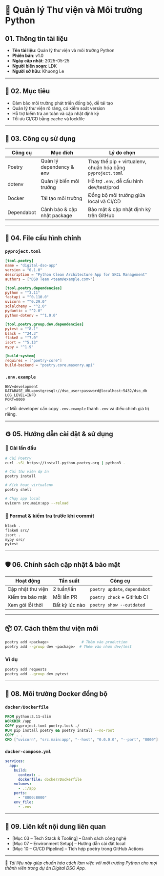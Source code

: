 # 🧰 Quản lý Thư viện và Môi trường Python

## 01. Thông tin tài liệu

- **Tên tài liệu**: Quản lý thư viện và môi trường Python  
- **Phiên bản**: v1.0  
- **Ngày cập nhật**: 2025-05-25  
- **Người biên soạn**: LDK  
- **Người sở hữu**: Khuong Le  

---

## 🎯 02. Mục tiêu

- Đảm bảo môi trường phát triển đồng bộ, dễ tái tạo  
- Quản lý thư viện rõ ràng, có kiểm soát version  
- Hỗ trợ kiểm tra an toàn và cập nhật định kỳ  
- Tối ưu CI/CD bằng cache và lockfile  

---

## 🧰 03. Công cụ sử dụng

| Công cụ       | Mục đích                      | Lý do chọn                                                        |
|---------------|-------------------------------|--------------------------------------------------------------------|
| Poetry        | Quản lý dependency & env      | Thay thế pip + virtualenv, chuẩn hóa bằng `pyproject.toml`         |
| dotenv        | Quản lý biến môi trường       | Hỗ trợ `.env`, dễ cấu hình dev/test/prod                          |
| Docker        | Tái tạo môi trường            | Đồng bộ môi trường giữa local và CI/CD                           |
| Dependabot    | Cảnh báo & cập nhật package   | Bảo mật & cập nhật định kỳ trên GitHub                            |

---

## 📄 04. File cấu hình chính

### `pyproject.toml`

```toml
[tool.poetry]
name = "digital-dso-app"
version = "0.1.0"
description = "Python Clean Architecture App for SKCL Management"
authors = ["DSO Team <team@example.com>"]

[tool.poetry.dependencies]
python = "^3.11"
fastapi = "^0.110.0"
uvicorn = "^0.29.0"
sqlalchemy = "^2.0"
pydantic = "^2.0"
python-dotenv = "^1.0.0"

[tool.poetry.group.dev.dependencies]
pytest = "^8.1"
black = "^24.3"
flake8 = "^7.0"
isort = "^5.13"
mypy = "^1.9"

[build-system]
requires = ["poetry-core"]
build-backend = "poetry.core.masonry.api"
````

### `.env.example`

```env
ENV=development
DATABASE_URL=postgresql://dso_user:password@localhost:5432/dso_db
LOG_LEVEL=INFO
PORT=8000
```

✅ Mỗi developer cần copy `.env.example` thành `.env` và điều chỉnh giá trị riêng.

---

## ⚙️ 05. Hướng dẫn cài đặt & sử dụng

### 🧪 Cài lần đầu

```bash
# Cài Poetry
curl -sSL https://install.python-poetry.org | python3 -

# Cài thư viện dự án
poetry install

# Kích hoạt virtualenv
poetry shell

# Chạy app local
uvicorn src.main:app --reload
```

### 🧼 Format & kiểm tra trước khi commit

```bash
black .
flake8 src/
isort .
mypy src/
pytest
```

---

## 🛡️ 06. Chính sách cập nhật & bảo mật

| Hoạt động         | Tần suất       | Công cụ                       |
| ----------------- | -------------- | ----------------------------- |
| Cập nhật thư viện | 2 tuần/lần     | `poetry update`, `dependabot` |
| Kiểm tra bảo mật  | Mỗi lần PR     | `poetry check` + GitHub CI    |
| Xem gói lỗi thời  | Bất kỳ lúc nào | `poetry show --outdated`      |

---

## 📦 07. Cách thêm thư viện mới

```bash
poetry add <package>               # Thêm vào production
poetry add --group dev <package>  # Thêm vào nhóm dev/test
```

### Ví dụ

```bash
poetry add requests
poetry add --group dev pytest
```

---

## 🔄 08. Môi trường Docker đồng bộ

### `docker/Dockerfile`

```dockerfile
FROM python:3.11-slim
WORKDIR /app
COPY pyproject.toml poetry.lock ./
RUN pip install poetry && poetry install --no-root
COPY . .
CMD ["uvicorn", "src.main:app", "--host", "0.0.0.0", "--port", "8000"]
```

### `docker-compose.yml`

```yaml
services:
  app:
    build:
      context: .
      dockerfile: docker/Dockerfile
    volumes:
      - .:/app
    ports:
      - "8000:8000"
    env_file:
      - .env
```

---

## 🔗 09. Liên kết nội dung liên quan

* \[Mục 03 – Tech Stack & Tooling] – Danh sách công nghệ
* \[Mục 07 – Environment Setup] – Hướng dẫn cài đặt local
* \[Mục 10 – CI/CD Pipeline] – Tích hợp poetry trong GitHub Actions

---

📌 *Tài liệu này giúp chuẩn hóa cách làm việc với môi trường Python cho mọi thành viên trong dự án Digital DSO App.*


